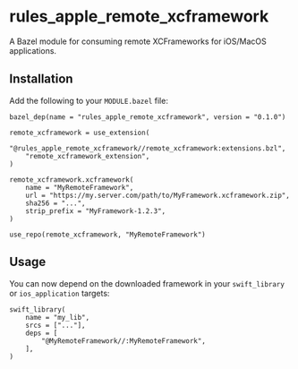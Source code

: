 # rules_apple_remote_xcframework

A Bazel module for consuming remote XCFrameworks for iOS/MacOS applications.

## Installation

Add the following to your `MODULE.bazel` file:

```starlark
bazel_dep(name = "rules_apple_remote_xcframework", version = "0.1.0")

remote_xcframework = use_extension(
    "@rules_apple_remote_xcframework//remote_xcframework:extensions.bzl",
    "remote_xcframework_extension",
)

remote_xcframework.xcframework(
    name = "MyRemoteFramework",
    url = "https://my.server.com/path/to/MyFramework.xcframework.zip",
    sha256 = "...",
    strip_prefix = "MyFramework-1.2.3",
)

use_repo(remote_xcframework, "MyRemoteFramework")
```

## Usage

You can now depend on the downloaded framework in your `swift_library` or `ios_application` targets:

```starlark
swift_library(
    name = "my_lib",
    srcs = ["..."],
    deps = [
        "@MyRemoteFramework//:MyRemoteFramework",
    ],
)
```